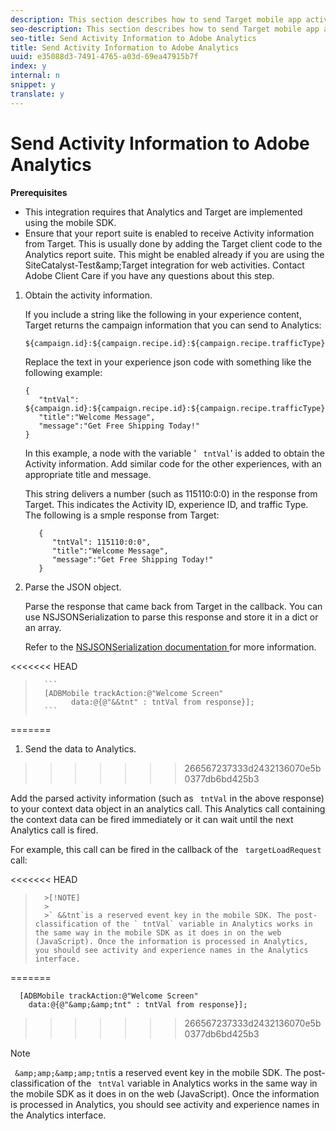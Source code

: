 ```yaml
---
description: This section describes how to send Target mobile app activity information to Adobe Analytics for postAhoc segmentation.
seo-description: This section describes how to send Target mobile app activity information to Adobe Analytics for postAhoc segmentation.
seo-title: Send Activity Information to Adobe Analytics
title: Send Activity Information to Adobe Analytics
uuid: e35088d3-7491-4765-a03d-69ea47915b7f
index: y
internal: n
snippet: y
translate: y
---
```


# Send Activity Information to Adobe Analytics

**Prerequisites** 

* This integration requires that Analytics and Target are implemented using the mobile SDK.
* Ensure that your report suite is enabled to receive Activity information from Target. This is usually done by adding the Target client code to the Analytics report suite. This might be enabled already if you are using the SiteCatalyst-Test&amp;amp;Target integration for web activities. Contact Adobe Client Care if you have any questions about this step. 

1. Obtain the activity information.

   If you include a string like the following in your experience content, Target returns the campaign information that you can send to Analytics: 

   ```
   ${campaign.id}:${campaign.recipe.id}:${campaign.recipe.trafficType}
   ```

   Replace the text in your experience json code with something like the following example: 

   ```
   { 
      "tntVal": ${campaign.id}:${campaign.recipe.id}:${campaign.recipe.trafficType}", 
      "title":"Welcome Message",
      "message":"Get Free Shipping Today!" 
   }
   ```

   In this example, a node with the variable ' ` tntVal`' is added to obtain the Activity information. Add similar code for the other experiences, with an appropriate title and message. 

   This string delivers a number (such as 115110:0:0) in the response from Target. This indicates the Activity ID, experience ID, and traffic Type. The following is a smple response from Target: 

   ```
      {
         "tntVal": 115110:0:0",
         "title":"Welcome Message",
         "message":"Get Free Shipping Today!" 
      }
   ```

1. Parse the JSON object.

   Parse the response that came back from Target in the callback. You can use NSJSONSerialization to parse this response and store it in a dict or an array.
   
   Refer to the [ NSJSONSerialization documentation ](https://developer.apple.com/library/ios/documentation/Foundation/Reference/NSJSONSerialization_Class/#//apple_ref/occ/clm/NSJSONSerialization/JSONObjectWithData:options:error) for more information. 

<<<<<<< HEAD
>    
>       ```
>       [ADBMobile trackAction:@"Welcome Screen"  
>             data:@{@"&&tnt" : tntVal from response}];
>       ```
=======
1. Send the data to Analytics.
>>>>>>> 266567237333d2432136070e5b0377db6bd425b3

   Add the parsed activity information (such as ` tntVal` in the above response) to your context data object in an analytics call. This Analytics call containing the context data can be fired immediately or it can wait until the next Analytics call is fired. 

   For example, this call can be fired in the callback of the ` targetLoadRequest` call: 

<<<<<<< HEAD
>       >[!NOTE]
>       >
>       >` &&tnt`is a reserved event key in the mobile SDK. The post-classification of the ` tntVal` variable in Analytics works in the same way in the mobile SDK as it does in on the web (JavaScript). Once the information is processed in Analytics, you should see activity and experience names in the Analytics interface. 
=======
   ```
     [ADBMobile trackAction:@"Welcome Screen"  
       data:@{@"&amp;&amp;tnt" : tntVal from response}];
   ```
>>>>>>> 266567237333d2432136070e5b0377db6bd425b3

>[!NOTE]
>
>` &amp;amp;&amp;amp;tnt`is a reserved event key in the mobile SDK. The post-classification of the ` tntVal` variable in Analytics works in the same way in the mobile SDK as it does in on the web (JavaScript). Once the information is processed in Analytics, you should see activity and experience names in the Analytics interface. 

